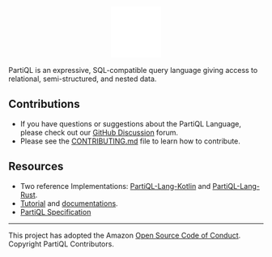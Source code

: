<p align="center">
    <picture>
        <source media="(prefers-color-scheme: dark)" srcset="PartiQL_Logo_Dark.svg">
        <source media="(prefers-color-scheme: light)" srcset="PartiQL_Logo_Light.svg">
        <img src="PartiQL_Logo_Dark.svg" alt="PartiQL Logo" width="100" height="100">
    </picture>
</p>


PartiQL is an expressive, SQL-compatible query language giving access to relational, semi-structured, and nested data.

## Contributions

* If you have questions or suggestions about the PartiQL Language, please check out our [GitHub Discussion](https://github.com/orgs/partiql/discussions) forum.
* Please see the [CONTRIBUTING.md](../CONTRIBUTING.md) file to learn how to contribute.

## Resources
- Two reference Implementations:  [PartiQL-Lang-Kotlin](https://github.com/partiql/partiql-lang-kotlin) and [PartiQL-Lang-Rust](https://github.com/partiql/partiql-lang-rust). 
- [Tutorial](https://partiql.org/tutorial.html) and [documentations](https://partiql.org/dql/overview.html). 
- [PartiQL Specification](https://partiql.org/assets/PartiQL-Specification.pdf)

---

This project has adopted the Amazon [Open Source Code of Conduct](../CODE_OF_CONDUCT.md). Copyright PartiQL Contributors.
